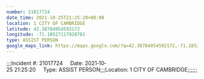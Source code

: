```yaml
---
number: 21017724
date_time: 2021-10-25T21:25:20+00:00
location: 1 CITY OF CAMBRIDGE
latitude: 42.38784054592172
longitude: -71.18527117928781
type: ASSIST PERSON
google_maps_link: https://maps.google.com/?q=42.38784054592172,-71.18527117928781
---
```


;;;Incident #: 21017724     Date: 2021‐10‐25 21:25:20     Type: ASSIST PERSON;;;Location: 1 CITY OF CAMBRIDGE;;;;;;
